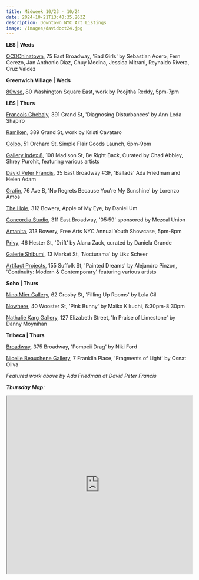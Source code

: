 ```yaml
---
title: Midweek 10/23 - 10/24
date: 2024-10-21T13:40:35.263Z
description: Downtown NYC Art Listings
image: /images/davidoct24.jpg
---
```

**L﻿ES | Weds**

[OCDChinatown](https://ocdchinatown.com/), 75 East Broadway, 'Bad Girls' by Sebastian Acero, Fern Cerezo, Jan Anthonio Diaz, Chuy Medina, Jessica Mitrani, Reynaldo Rivera, Cruz Valdez

**G﻿reenwich Village | Weds**

[80wse](https://80wse.org/), 80 Washington Square East, work by Poojitha Reddy, 5pm-7pm

**L﻿ES | Thurs**

[Francois Ghebaly](https://ghebaly.com/exhibitions/183-ann-leda-shapiro-diagnosing-disturbances/), 391 Grand St, 'Diagnosing Disturbances' by Ann Leda Shapiro

[Ramiken](http://www.ramikencrucible.com/), 389 Grand St, work by Kristi Cavataro

[Colbo](https://www.instagram.com/colbo.nyc), 51 Orchard St, Simple Flair Goods Launch, 6pm-9pm

[Gallery Index 8](https://www.instagram.com/galleryindex8/), 108 Madison St, Be Right Back, Curated by Chad Abbley, Shrey Purohit, featuring various artists

[David Peter Francis](https://davidpeterfrancis.com/ada-friedman-helen-adam), 35 East Broadway #3F, 'Ballads' Ada Friedman and Helen Adam

[Gratin](https://www.gratin.com/exhibitions/), 76 Ave B, 'No Regrets Because You're My Sunshine' by Lorenzo Amos

[T﻿he Hole](http://theholenyc.com/), 312 Bowery, Apple of My Eye, by Daniel Um

[Concordia Studio](https://concordiastudio.co/exhibits/), 311 East Broadway, '05:59' sponsored by Mezcal Union

[A﻿manita](https://spazioamanita.com/), 313 Bowery, Free Arts NYC Annual Youth Showcase, 5pm-8pm

[P﻿rivy](https://www.instagram.com/privy.nyc/), 46 Hester St, 'Drift' by Alana Zack, curated by Daniela Grande

[Galerie Shibumi](https://www.instagram.com/galerie.shibumi), 13 Market St, 'Nocturama' by Likz Scheer

[Artifact Projects](https://www.artifactnyc.net/october-24-2), 155 Suffolk St, 'Painted Dreams' by Alejandro Pinzon, 'Continuity: Modern & Contemporary' featuring various artists

**S﻿oho | Thurs**

[Nino Mier Gallery](https://www.miergallery.com/exhibitions/lola-gil2), 62 Crosby St, 'Filling Up Rooms' by Lola Gil

[Nowhere](https://www.nowhere-nyc.com/exhibitions/pink-bunny), 40 Wooster St, 'Pink Bunny' by Maiko Kikuchi, 6:30pm-8:30pm

[Nathalie Karg Gallery](https://nathaliekarg.com/exhibitions/91-in-praise-of-limestone-danny-moynihan/press_release_text/), 127 Elizabeth Street, 'In Praise of Limestone' by Danny Moynihan

**T﻿ribeca | Thurs**

[Broadway](https://broadwaygallery.nyc/exhibitions/59-in-the-project-room-niki-ford-pompeii-drag/), 375 Broadway, 'Pompeii Drag' by Niki Ford

[Nicelle Beauchene Gallery](https://nicellebeauchene.com/exhibitions/osnat-oliva/), 7 Franklin Place, 'Fragments of Light' by Osnat Oliva

*F﻿eatured work above by Ada Friedman at David Peter Francis*

***T﻿hursday Map:***

<iframe src="https://www.google.com/maps/d/u/1/embed?mid=1THiQF14trXrUWX7AuUPn06dmpiv89D8&ehbc=2E312F" width="100%" height="480"></iframe>